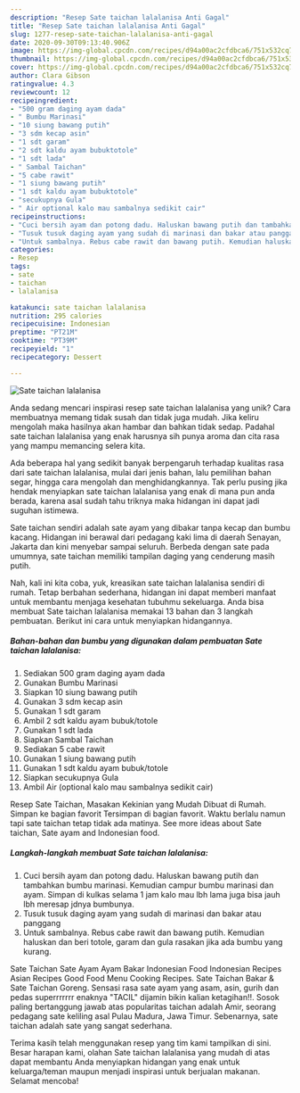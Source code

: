 ```yaml
---
description: "Resep Sate taichan lalalanisa Anti Gagal"
title: "Resep Sate taichan lalalanisa Anti Gagal"
slug: 1277-resep-sate-taichan-lalalanisa-anti-gagal
date: 2020-09-30T09:13:40.906Z
image: https://img-global.cpcdn.com/recipes/d94a00ac2cfdbca6/751x532cq70/sate-taichan-lalalanisa-foto-resep-utama.jpg
thumbnail: https://img-global.cpcdn.com/recipes/d94a00ac2cfdbca6/751x532cq70/sate-taichan-lalalanisa-foto-resep-utama.jpg
cover: https://img-global.cpcdn.com/recipes/d94a00ac2cfdbca6/751x532cq70/sate-taichan-lalalanisa-foto-resep-utama.jpg
author: Clara Gibson
ratingvalue: 4.3
reviewcount: 12
recipeingredient:
- "500 gram daging ayam dada"
- " Bumbu Marinasi"
- "10 siung bawang putih"
- "3 sdm kecap asin"
- "1 sdt garam"
- "2 sdt kaldu ayam bubuktotole"
- "1 sdt lada"
- " Sambal Taichan"
- "5 cabe rawit"
- "1 siung bawang putih"
- "1 sdt kaldu ayam bubuktotole"
- "secukupnya Gula"
- " Air optional kalo mau sambalnya sedikit cair"
recipeinstructions:
- "Cuci bersih ayam dan potong dadu. Haluskan bawang putih dan tambahkan bumbu marinasi. Kemudian campur bumbu marinasi dan ayam. Simpan di kulkas selama 1 jam kalo mau lbh lama juga bisa jauh lbh meresap jdnya bumbunya."
- "Tusuk tusuk daging ayam yang sudah di marinasi dan bakar atau panggang"
- "Untuk sambalnya. Rebus cabe rawit dan bawang putih. Kemudian haluskan dan beri totole, garam dan gula rasakan jika ada bumbu yang kurang."
categories:
- Resep
tags:
- sate
- taichan
- lalalanisa

katakunci: sate taichan lalalanisa 
nutrition: 295 calories
recipecuisine: Indonesian
preptime: "PT21M"
cooktime: "PT39M"
recipeyield: "1"
recipecategory: Dessert

---
```



![Sate taichan lalalanisa](https://img-global.cpcdn.com/recipes/d94a00ac2cfdbca6/751x532cq70/sate-taichan-lalalanisa-foto-resep-utama.jpg)

Anda sedang mencari inspirasi resep sate taichan lalalanisa yang unik? Cara membuatnya memang tidak susah dan tidak juga mudah. Jika keliru mengolah maka hasilnya akan hambar dan bahkan tidak sedap. Padahal sate taichan lalalanisa yang enak harusnya sih punya aroma dan cita rasa yang mampu memancing selera kita.

Ada beberapa hal yang sedikit banyak berpengaruh terhadap kualitas rasa dari sate taichan lalalanisa, mulai dari jenis bahan, lalu pemilihan bahan segar, hingga cara mengolah dan menghidangkannya. Tak perlu pusing jika hendak menyiapkan sate taichan lalalanisa yang enak di mana pun anda berada, karena asal sudah tahu triknya maka hidangan ini dapat jadi suguhan istimewa.

Sate taichan sendiri adalah sate ayam yang dibakar tanpa kecap dan bumbu kacang. Hidangan ini berawal dari pedagang kaki lima di daerah Senayan, Jakarta dan kini menyebar sampai seluruh. Berbeda dengan sate pada umumnya, sate taichan memiliki tampilan daging yang cenderung masih putih.


Nah, kali ini kita coba, yuk, kreasikan sate taichan lalalanisa sendiri di rumah. Tetap berbahan sederhana, hidangan ini dapat memberi manfaat untuk membantu menjaga kesehatan tubuhmu sekeluarga. Anda bisa membuat Sate taichan lalalanisa memakai 13 bahan dan 3 langkah pembuatan. Berikut ini cara untuk menyiapkan hidangannya.

<!--inarticleads1-->

##### Bahan-bahan dan bumbu yang digunakan dalam pembuatan Sate taichan lalalanisa:

1. Sediakan 500 gram daging ayam dada
1. Gunakan  Bumbu Marinasi
1. Siapkan 10 siung bawang putih
1. Gunakan 3 sdm kecap asin
1. Gunakan 1 sdt garam
1. Ambil 2 sdt kaldu ayam bubuk/totole
1. Gunakan 1 sdt lada
1. Siapkan  Sambal Taichan
1. Sediakan 5 cabe rawit
1. Gunakan 1 siung bawang putih
1. Gunakan 1 sdt kaldu ayam bubuk/totole
1. Siapkan secukupnya Gula
1. Ambil  Air (optional kalo mau sambalnya sedikit cair)


Resep Sate Taichan, Masakan Kekinian yang Mudah Dibuat di Rumah. Simpan ke bagian favorit Tersimpan di bagian favorit. Waktu berlalu namun tapi sate taichan tetap tidak ada matinya. See more ideas about Sate taichan, Sate ayam and Indonesian food. 

<!--inarticleads2-->

##### Langkah-langkah membuat Sate taichan lalalanisa:

1. Cuci bersih ayam dan potong dadu. Haluskan bawang putih dan tambahkan bumbu marinasi. Kemudian campur bumbu marinasi dan ayam. Simpan di kulkas selama 1 jam kalo mau lbh lama juga bisa jauh lbh meresap jdnya bumbunya.
1. Tusuk tusuk daging ayam yang sudah di marinasi dan bakar atau panggang
1. Untuk sambalnya. Rebus cabe rawit dan bawang putih. Kemudian haluskan dan beri totole, garam dan gula rasakan jika ada bumbu yang kurang.


Sate Taichan Sate Ayam Ayam Bakar Indonesian Food Indonesian Recipes Asian Recipes Good Food Menu Cooking Recipes. Sate Taichan Bakar &amp; Sate Taichan Goreng. Sensasi rasa sate ayam yang asam, asin, gurih dan pedas superrrrrrr enaknya &#34;TACIL&#34; dijamin bikin kalian ketagihan!!. Sosok paling bertanggung jawab atas popularitas taichan adalah Amir, seorang pedagang sate keliling asal Pulau Madura, Jawa Timur. Sebenarnya, sate taichan adalah sate yang sangat sederhana. 

Terima kasih telah menggunakan resep yang tim kami tampilkan di sini. Besar harapan kami, olahan Sate taichan lalalanisa yang mudah di atas dapat membantu Anda menyiapkan hidangan yang enak untuk keluarga/teman maupun menjadi inspirasi untuk berjualan makanan. Selamat mencoba!
